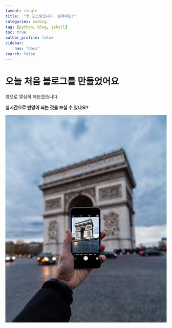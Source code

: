 ```yaml
---
layout: single
title:  "첫 포스팅입니다. 설레네요!"
categories: coding
tag: [python, blog, jekyll]
toc: true
author_profile: false
sidebar:
    nav: "docs"
search: false
---
```


# 오늘 처음 블로그를 만들었어요
앞으로 열심히 해보겠습니다.



**실시간으로 반영이 되는 것을 보실 수 있나요?**

![06-full](../images/2021-09-13-TIL/06-full.jpg)

